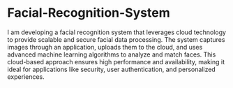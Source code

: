 # Facial-Recognition-System
I am developing a facial recognition system that leverages cloud technology to provide scalable and secure facial data processing. The system captures images through an application, uploads them to the cloud, and uses advanced machine learning algorithms to analyze and match faces. This cloud-based approach ensures high performance and availability, making it ideal for applications like security, user authentication, and personalized experiences. 
